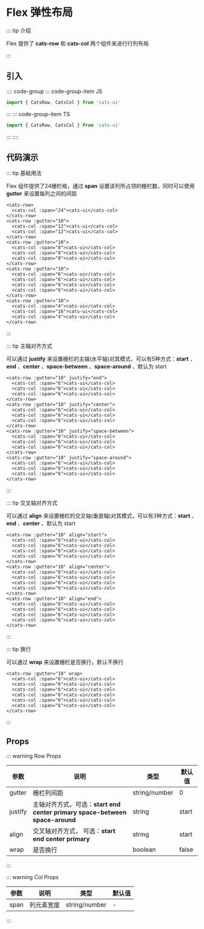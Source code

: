 # Flex 弹性布局

<demo-model url="#/flex"></demo-model>

::: tip 介绍

Flex 提供了 **cats-row** 和 **cats-col** 两个组件来进行行列布局

:::

## 引入

:::: code-group
::: code-group-item JS

```js
import { CatsRow, CatsCol } from 'cats-ui'
```

:::
::: code-group-item TS

```ts
import { CatsRow, CatsCol } from 'cats-ui'
```

:::
::::

## 代码演示

::: tip 基础用法

Flex 组件提供了24栅栏格，通过 **span** 设置该列所占领的栅栏数，同时可以使用 **gutter** 来设置每列之间的间距

```vue
<cats-row>
  <cats-col :span="24">cats-ui</cats-col>
</cats-row>
<cats-row :gutter="10">
  <cats-col :span="12">cats-ui</cats-col>
  <cats-col :span="12">cats-ui</cats-col>
</cats-row>
<cats-row :gutter="10">
  <cats-col :span="8">cats-ui</cats-col>
  <cats-col :span="8">cats-ui</cats-col>
  <cats-col :span="8">cats-ui</cats-col>
</cats-row>
<cats-row :gutter="10">
  <cats-col :span="6">cats-ui</cats-col>
  <cats-col :span="6">cats-ui</cats-col>
  <cats-col :span="6">cats-ui</cats-col>
  <cats-col :span="6">cats-ui</cats-col>
</cats-row>
<cats-row :gutter="10">
  <cats-col :span="4">cats-ui</cats-col>
  <cats-col :span="16">cats-ui</cats-col>
  <cats-col :span="4">cats-ui</cats-col>
</cats-row>
```

:::

::: tip 主轴对齐方式

可以通过 **justify** 来设置栅栏的主轴(水平轴)对其模式，可以有5种方式：**start** 、 **end** 、**center** 、**space-between** 、**space-around** 、默认为 start

```vue
<cats-row :gutter="10" justify="end">
  <cats-col :span="6">cats-ui</cats-col>
  <cats-col :span="6">cats-ui</cats-col>
  <cats-col :span="6">cats-ui</cats-col>
</cats-row>
<cats-row :gutter="10" justify="center">
  <cats-col :span="6">cats-ui</cats-col>
  <cats-col :span="6">cats-ui</cats-col>
  <cats-col :span="6">cats-ui</cats-col>
</cats-row>
<cats-row :gutter="10" justify="space-between">
  <cats-col :span="6">cats-ui</cats-col>
  <cats-col :span="6">cats-ui</cats-col>
  <cats-col :span="6">cats-ui</cats-col>
</cats-row>
<cats-row :gutter="10" justify="space-around">
  <cats-col :span="6">cats-ui</cats-col>
  <cats-col :span="6">cats-ui</cats-col>
  <cats-col :span="6">cats-ui</cats-col>
</cats-row>
```

:::

::: tip 交叉轴对齐方式

可以通过 **align** 来设置栅栏的交叉轴(垂直轴)对其模式，可以有3种方式：**start** 、 **end** 、**center** 、默认为 start

```vue
<cats-row :gutter="10" align="start">
  <cats-col :span="6">cats-ui</cats-col>
  <cats-col :span="6">cats-ui</cats-col>
  <cats-col :span="6">cats-ui</cats-col>
  <cats-col :span="6">cats-ui</cats-col>
</cats-row>
<cats-row :gutter="10" align="center">
  <cats-col :span="6">cats-ui</cats-col>
  <cats-col :span="6">cats-ui</cats-col>
  <cats-col :span="6">cats-ui</cats-col>
  <cats-col :span="6">cats-ui</cats-col>
</cats-row>
<cats-row :gutter="10" align="end">
  <cats-col :span="6">cats-ui</cats-col>
  <cats-col :span="6">cats-ui</cats-col>
  <cats-col :span="6">cats-ui</cats-col>
  <cats-col :span="6">cats-ui</cats-col>
</cats-row>
```

:::

::: tip 换行

可以通过 **wrap** 来设置栅栏是否换行，默认不换行

```vue
<cats-row :gutter="10" wrap>
  <cats-col :span="6">cats-ui</cats-col>
  <cats-col :span="6">cats-ui</cats-col>
  <cats-col :span="6">cats-ui</cats-col>
  <cats-col :span="6">cats-ui</cats-col>
  <cats-col :span="6">cats-ui</cats-col>
  <cats-col :span="6">cats-ui</cats-col>
</cats-row>
```

:::

## Props

::: warning Row Props

| 参数     | 说明                                                                  | 类型    | 默认值  |
| -------- | --------------------------------------------------------------------- | ------- | ------- |
| gutter     | 栅栏列间距 | string/number  | 0 |
| justify    | 主轴对齐方式，可选：**start** **end** **center** **primary** **space-between** **space-around**                       | string  | start |
| align | 交叉轴对齐方式， 可选：**start** **end** **center** **primary**                                                     | string | start   |
| wrap     | 是否换行                                                      | boolean | false   |

:::

::: warning Col Props

| 参数     | 说明                                                                  | 类型    | 默认值  |
| -------- | --------------------------------------------------------------------- | ------- | ------- |
| span     | 列元素宽度 | string/number  | - |

:::

